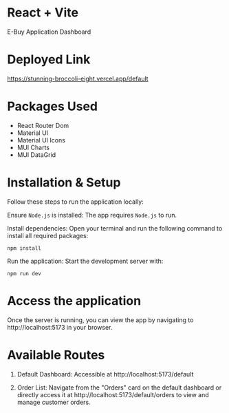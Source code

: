 # React + Vite

E-Buy Application Dashboard

# Deployed Link

https://stunning-broccoli-eight.vercel.app/default

# Packages Used

- React Router Dom
- Material UI
- Material UI Icons
- MUI Charts
- MUI DataGrid

# Installation & Setup

Follow these steps to run the application locally:

Ensure `Node.js` is installed: The app requires `Node.js` to run.

Install dependencies: Open your terminal and run the following command to install all required packages:

    npm install

Run the application: Start the development server with:

    npm run dev

# Access the application

Once the server is running, you can view the app by navigating to http://localhost:5173 in your browser.

# Available Routes

1. Default Dashboard: Accessible at http://localhost:5173/default

2. Order List: Navigate from the "Orders" card on the default dashboard or directly access it at http://localhost:5173/default/orders to view and manage customer orders.
